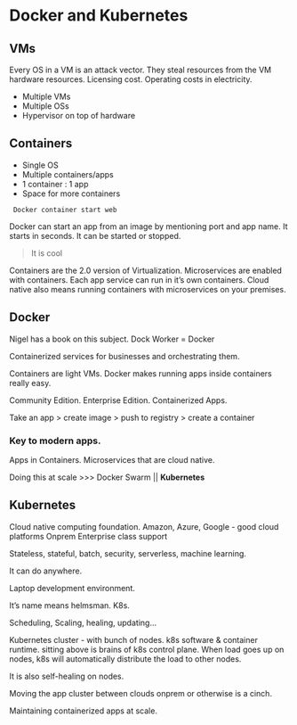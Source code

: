 # Docker and Kubernetes

## VMs
Every OS in a VM is an attack vector. They steal resources from the VM hardware resources. Licensing cost. Operating costs in electricity. 

- Multiple VMs
- Multiple OSs
- Hypervisor on top of hardware

## Containers

- Single OS
- Multiple containers/apps
- 1 container : 1 app
- Space for more containers

```
 Docker container start web
```

Docker can start an app from an image by mentioning port and app name. It starts in seconds. It can be started or stopped.

> It is cool

Containers are the 2.0 version of Virtualization.
Microservices are enabled with containers. Each app service can run in it’s own containers. Cloud native also means running containers with microservices on your premises.

## Docker

Nigel has a book on this subject.
Dock Worker = Docker

Containerized services for businesses and orchestrating them.

Containers are light VMs. Docker makes running apps inside containers really easy. 

Community Edition. Enterprise Edition. Containerized Apps.

Take an app > create image > push to registry > create a container

### Key to modern apps. 
Apps in Containers. Microservices that are cloud native.

Doing this at scale >>> Docker Swarm || **Kubernetes**

## Kubernetes
Cloud native computing foundation.
Amazon, Azure, Google - good cloud platforms
Onprem
Enterprise class support

Stateless, stateful, batch, security, serverless, machine learning. 

It can do anywhere.

Laptop development environment.

It’s name means helmsman. K8s.

Scheduling, Scaling, healing, updating...

Kubernetes cluster - with bunch of nodes. k8s software & container runtime. sitting above is brains of k8s control plane. When load goes up on nodes, k8s will automatically distribute the load to other nodes.

It is also self-healing on nodes.

Moving the app cluster between clouds onprem or otherwise is a cinch.

Maintaining containerized apps at scale.
